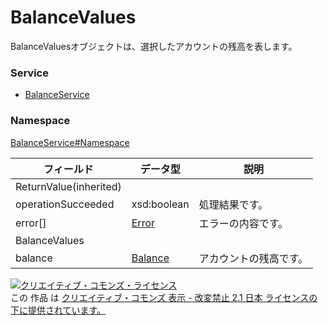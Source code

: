 # BalanceValues
BalanceValuesオブジェクトは、選択したアカウントの残高を表します。
### Service
+ [BalanceService](../../services/BalanceService.md)

### Namespace
[BalanceService#Namespace](../../services/BalanceService.md#namespace)

| フィールド | データ型 | 説明 |
|---|---|---|
| ReturnValue(inherited)|||
| operationSucceeded| xsd:boolean| 処理結果です。 |
| error[]| <a href="../Common/Error.md">Error</a>| エラーの内容です。 |
| BalanceValues|||
| balance| <a href="Balance.md">Balance</a>| アカウントの残高です。 |

<a rel="license" href="http://creativecommons.org/licenses/by-nd/2.1/jp/"><img alt="クリエイティブ・コモンズ・ライセンス" style="border-width:0" src="https://i.creativecommons.org/l/by-nd/2.1/jp/88x31.png" /></a><br />この 作品 は <a rel="license" href="http://creativecommons.org/licenses/by-nd/2.1/jp/">クリエイティブ・コモンズ 表示 - 改変禁止 2.1 日本 ライセンスの下に提供されています。</a>
